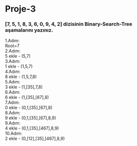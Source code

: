 # Proje-3 
### [7, 5, 1, 8, 3, 6, 0, 9, 4, 2] dizisinin Binary-Search-Tree aşamalarını yazınız.

1.Adım: \
  Root=7\
2.Adım:\
  5 ekle - (5,7)\
3.Adım:\
  1 ekle - (1,5,7)\
4.Adım:\
  8 ekle - (1,5,7,8)\
5.Adım:\
  3 ekle - (1,[35],7,8)\
6.Adım:\
  6 ekle - (1,[35],[67],8)\
7.Adım:\
  0 ekle - (0,1,[35],[67],8)\
8.Adım:\
  9 ekle - (0,1,[35],[67],8,9)\
9.Adım:\
  4 ekle - (0,1,[35],[467],8,9)\
10.Adım: \
  2 ekle - (0,[12],[35],[467],8,9)
